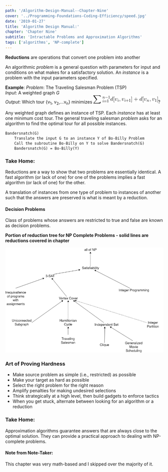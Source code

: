 ```yaml
---
path: '/Algorithm-Design-Manual--Chapter-Nine'
cover: '../Programming-Foundations-Coding-Efficiency/speed.jpg'
date: '2019-01-27'
title: 'Algorithm Design Manual:'
chapter: 'Chapter Nine'
subtitle: 'Intractable Problems and Approximation Algorithms'
tags: ['algorithms', 'NP-complete']
---
```


**Reductions** are operations that convert one problem into another

An algorithmic _problem_ is a general question with parameters for input and conditions on what makes for a satisfactory solution. An _instance_ is a problem with the input parameters specified.

**Example**:
_Problem_: The Traveling Salesman Problem (TSP)<br/>
_Input_: A weighted graph _G_<br/>
_Output_: Which tour {v<sub>1</sub>, v<sub>2</sub>,...v<sub>n</sub>} minimizes
![TSP.png](./TSP.png)?

Any weighted graph defines an instance of TSP. Each _instance_ has at least one minimum cost tour. The general traveling salesman _problem_ asks for an algorithm to find the optimal tour for all possible instances.

```
Bandersnatch(G)
    Translate the input G to an instance Y of Bo-Billy Problem
    Call the subroutine Bo-Billy on Y to solve Bandersnatch(G)
    Bandersnatch(G) = Bo-Billy(Y)
```

### Take Home:

Reductions are a way to show that two problems are essentially identical. A fast algorithm (or lack of one) for one of the problems implies a fast algorithm (or lack of one) for the other.

A translation of instances from one type of problem to instances of another such that the answers are preserved is what is meant by a reduction.

#### Decision Problems

Class of problems whose answers are restricted to true and false are known as decision problems.

**Portion of reduction tree for NP Complete Problems - solid lines are reductions covered in chapter**

![NP.ng](./NP.png)

### Art of Proving Hardness

- Make source problem as simple (i.e., restricted) as possible
- Make your target as hard as possible
- Select the right problem for the right reason
- Amplify penalties for making undesired selections
- Think strategically at a high level, then build gadgets to enforce tactics
- When you get stuck, alternate between looking for an algorithm or a reduction

### Take Home:

Approximation algorithms guarantee answers that are always close to the optimal solution. They can provide a practical approach to dealing with NP-complete problems.

#### Note from Note-Taker:

This chapter was very math-based and I skipped over the majority of it.
